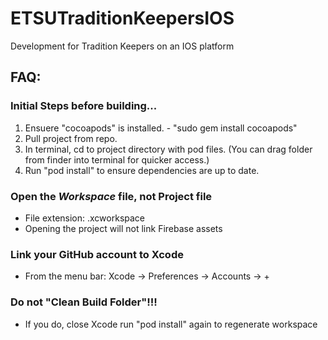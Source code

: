 # ETSUTraditionKeepersIOS
Development for Tradition Keepers on an IOS platform

<h2>FAQ:</h2>
<h3>Initial Steps before building...</h3>
<ol>
  <li>Ensuere "cocoapods" is installed. - "sudo gem install cocoapods"</li>
  <li>Pull project from repo.</li>
  <li>In terminal, cd to project directory with pod files. (You can drag folder from finder into terminal for quicker access.)</li>
  <li>Run "pod install" to ensure dependencies are up to date.</li>
</ol>
 
<h3>Open the <em>Workspace</em> file, not Project file</h3>
<ul>
  <li>File extension: .xcworkspace</li>
  <li>Opening the project will not link Firebase assets</li>
</ul>

<h3>Link your GitHub account to Xcode</h3>
<ul>
  <li>From the menu bar: Xcode -> Preferences -> Accounts -> +</li>
</ul>

<h3>Do not "Clean Build Folder"!!!</h3>
<ul>
  <li>If you do, close Xcode run "pod install" again to regenerate workspace</li>
</ul>
  
 

